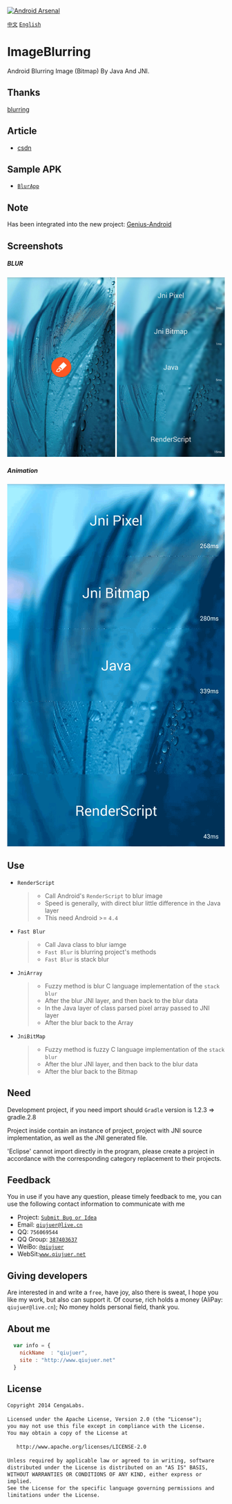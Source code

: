 [![Android Arsenal](https://img.shields.io/badge/Android%20Arsenal-ImageBlurring-brightgreen.svg?style=flat)](https://android-arsenal.com/details/1/1464)

[`中文`](README-ZH.md) [`English`](README.md) 

ImageBlurring
=============

Android Blurring Image (Bitmap) By Java And JNI.


## Thanks
[blurring](https://github.com/paveldudka/blurring)


## Article

*  [csdn](http://blog.csdn.net/qiujuer/article/details/24282047)


## Sample APK

*  [`BlurApp`](https://github.com/qiujuer/ImageBlurring/raw/master/release/blur-app.apk)


## Note

Has been integrated into the new project: [Genius-Android](https://github.com/qiujuer/Genius-Android.git)


## Screenshots

##### BLUR
![RenderScript](images/blur.jpg)

##### Animation
![Animation](images/anim.gif)


## Use

* `RenderScript`
  > *  Call Android's `RenderScript` to blur image
  > *  Speed is generally, with direct blur little difference in the Java layer
  > *  This need Android >= `4.4` 

* `Fast Blur`
  > *  Call Java class to blur iamge
  > *  `Fast Blur` is blurring project's methods
  > *  `Fast Blur` is stack blur

* `JniArray`
  > *  Fuzzy method is blur C language implementation of the `stack blur` 
  > *  After the blur JNI layer, and then back to the blur data
  > *  In the Java layer of class parsed pixel array passed to JNI layer
  > *  After the blur back to the Array

* `JniBitMap`
  > *  Fuzzy method is fuzzy C language implementation of the `stack blur` 
  > *  After the blur JNI layer, and then back to the blur data
  > *  After the blur back to the Bitmap


## Need

Development project, if you need import should `Gradle` version is 1.2.3 => gradle.2.8

Project inside contain an instance of project, project with JNI source implementation, as well as the JNI generated file.

'Eclipse' cannot import directly in the program, please create a project in accordance with the corresponding category replacement to their projects.


## Feedback

You in use if you have any question, please timely feedback to me, you can use the following contact information to communicate with me

* Project: [`Submit Bug or Idea`](https://github.com/qiujuer/ImageBlurring/issues)
* Email: [`qiujuer@live.cn`](mailto:qiujuer@live.cn)
* QQ: `756069544`
* QQ Group: [`387403637`](http://shang.qq.com/wpa/qunwpa?idkey=3f1ed8e41ed84b07775ca593032c5d956fbd8c3320ce94817bace00549d58a8f)
* WeiBo: [`@qiujuer`](http://weibo.com/qiujuer)
* WebSit:[`www.qiujuer.net`](http://www.qiujuer.net)


## Giving developers

Are interested in and write a `free`, have joy, also there is sweat, I hope you like my work, but also can support it.
Of course, rich holds a money (AliPay: `qiujuer@live.cn`); No money holds personal field, thank you.


## About me

```javascript
  var info = {
    nickName  : "qiujuer",
    site : "http://www.qiujuer.net"
  }
```


License
--------

    Copyright 2014 CengaLabs.

    Licensed under the Apache License, Version 2.0 (the "License");
    you may not use this file except in compliance with the License.
    You may obtain a copy of the License at

       http://www.apache.org/licenses/LICENSE-2.0

    Unless required by applicable law or agreed to in writing, software
    distributed under the License is distributed on an "AS IS" BASIS,
    WITHOUT WARRANTIES OR CONDITIONS OF ANY KIND, either express or implied.
    See the License for the specific language governing permissions and
    limitations under the License.

